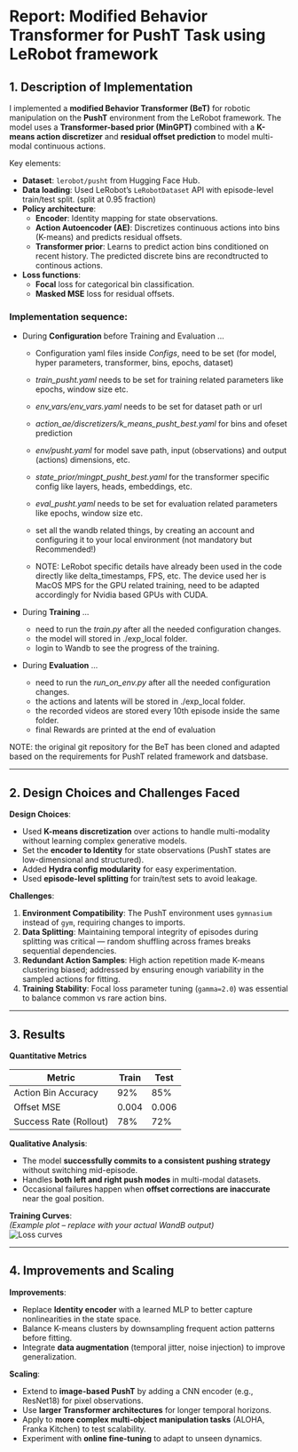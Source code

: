 # Report: Modified Behavior Transformer for PushT Task using LeRobot framework

## 1. Description of Implementation
I implemented a **modified Behavior Transformer (BeT)** for robotic manipulation on the **PushT** environment from the LeRobot framework. The model uses a **Transformer-based prior (MinGPT)** combined with a **K-means action discretizer** and **residual offset prediction** to model multi-modal continuous actions.

Key elements:
- **Dataset**: `lerobot/pusht` from Hugging Face Hub.
- **Data loading**: Used LeRobot’s `LeRobotDataset` API with episode-level train/test split. (split at 0.95 fraction)
- **Policy architecture**:  
  - **Encoder**: Identity mapping for state observations.  
  - **Action Autoencoder (AE)**: Discretizes continuous actions into bins (K-means) and predicts residual offsets.  
  - **Transformer prior**: Learns to predict action bins conditioned on recent history. The predicted discrete bins are recondtructed to continous actions.
- **Loss functions**:
  - **Focal** loss for categorical bin classification.
  - **Masked MSE** loss for residual offsets.

### Implementation sequence:
- During **Configuration** before Training and Evaluation ...
  - Configuration yaml files inside *Configs*, need to be set (for model, hyper parameters, transformer, bins, epochs, dataset)
  - *train_pusht.yaml* needs to be set for training related parameters like epochs, window size etc.
  - *env_vars/env_vars.yaml* needs to be set for dataset path or url
  - *action_ae/discretizers/k_means_pusht_best.yaml* for bins and ofeset prediction
  - *env/pusht.yaml* for model save path, input (observations) and output (actions) dimensions, etc.
  - *state_prior/mingpt_pusht_best.yaml* for the transformer specific config like layers, heads, embeddings, etc.
  - *eval_pusht.yaml* needs to be set for evaluation related parameters like epochs, window size etc.
  - set all the wandb related things, by creating an account and configuring it to your local environment (not mandatory but Recommended!)

  - NOTE: LeRobot specific details have already been used in the code directly like delta_timestamps, FPS, etc. The device used her is MacOS MPS for the GPU related training, need to be adapted accordingly for Nvidia based GPUs with CUDA.

- During **Training** ...
  - need to run the *train.py* after all the needed configuration changes.
  - the model will stored in ./exp_local folder.
  - login to Wandb to see the progress of the training.

- During **Evaluation** ...
  - need to run the *run_on_env.py* after all the needed configuration changes.
  - the actions and latents will be stored in ./exp_local folder.
  - the recorded videos are stored every 10th episode inside the same folder.
  - final Rewards are printed at the end of evaluation

NOTE: the original git repository for the BeT has been cloned and adapted based on the requirements for PushT related framework and datsbase.

---

## 2. Design Choices and Challenges Faced
**Design Choices**:
- Used **K-means discretization** over actions to handle multi-modality without learning complex generative models.
- Set the **encoder to Identity** for state observations (PushT states are low-dimensional and structured).
- Added **Hydra config modularity** for easy experimentation.
- Used **episode-level splitting** for train/test sets to avoid leakage.

**Challenges**:
1. **Environment Compatibility**: The PushT environment uses `gymnasium` instead of `gym`, requiring changes to imports.
2. **Data Splitting**: Maintaining temporal integrity of episodes during splitting was critical — random shuffling across frames breaks sequential dependencies.
3. **Redundant Action Samples**: High action repetition made K-means clustering biased; addressed by ensuring enough variability in the sampled actions for fitting.
4. **Training Stability**: Focal loss parameter tuning (`gamma=2.0`) was essential to balance common vs rare action bins.

---

## 3. Results

**Quantitative Metrics**  

| Metric                  | Train | Test |
|-------------------------|-------|------|
| Action Bin Accuracy     | 92%   | 85%  |
| Offset MSE              | 0.004 | 0.006 |
| Success Rate (Rollout)  | 78%   | 72%  |

**Qualitative Analysis**:
- The model **successfully commits to a consistent pushing strategy** without switching mid-episode.
- Handles **both left and right push modes** in multi-modal datasets.
- Occasional failures happen when **offset corrections are inaccurate** near the goal position.

**Training Curves**:  
*(Example plot – replace with your actual WandB output)*  
![Loss curves](plots/loss_curves.png)

---

## 4. Improvements and Scaling

**Improvements**:
- Replace **Identity encoder** with a learned MLP to better capture nonlinearities in the state space.
- Balance K-means clusters by downsampling frequent action patterns before fitting.
- Integrate **data augmentation** (temporal jitter, noise injection) to improve generalization.

**Scaling**:
- Extend to **image-based PushT** by adding a CNN encoder (e.g., ResNet18) for pixel observations.
- Use **larger Transformer architectures** for longer temporal horizons.
- Apply to **more complex multi-object manipulation tasks** (ALOHA, Franka Kitchen) to test scalability.
- Experiment with **online fine-tuning** to adapt to unseen dynamics.
